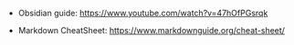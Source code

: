 - Obsidian guide: https://www.youtube.com/watch?v=47hOfPGsrqk

- Markdown CheatSheet: https://www.markdownguide.org/cheat-sheet/
